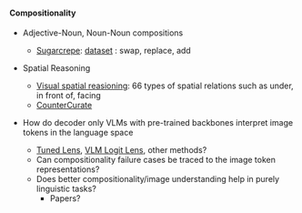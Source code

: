 #### Compositionality

- Adjective-Noun, Noun-Noun compositions
    - [Sugarcrepe](https://arxiv.org/pdf/2306.14610): [dataset](https://huggingface.co/datasets?sort=trending&search=sugarcrepe) : swap, replace, add

- Spatial Reasoning
    - [Visual spatial reasioning](https://arxiv.org/pdf/2205.00363): 66 types of spatial relations such as under, in front of, facing
    - [CounterCurate](https://countercurate.github.io/)

- How do decoder only VLMs with pre-trained backbones interpret image tokens in the language space
    - [Tuned Lens](https://arxiv.org/pdf/2303.08112), [VLM Logit Lens](https://arxiv.org/pdf/2410.02762v1), other methods?
    - Can compositionality failure cases be traced to the image token representations?
    - Does better compositionality/image understanding help in purely linguistic tasks?
        - Papers?